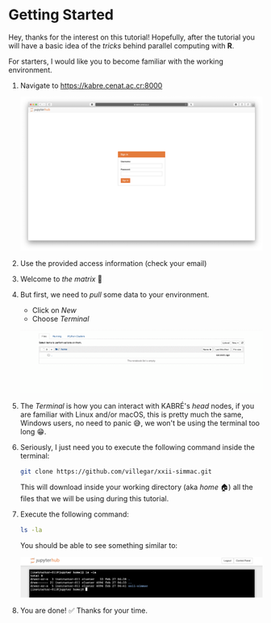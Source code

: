 # Getting Started

Hey, thanks for the interest on this tutorial! Hopefully, after the tutorial you will have a basic idea of the *tricks* behind parallel computing with __R__. 

For starters, I would like you to become familiar with the working environment.

1.  Navigate to https://kabre.cenat.ac.cr:8000

    ![login-kabre](images/login-kabre.png)
    
2. Use the provided access information (check your email)

3. Welcome to *the matrix* 🥳

4. But first, we need to *pull* some data to your environment.
    - Click on *New*
    - Choose *Terminal*
  
    ![open-terminal](images/open-terminal.gif)

5. The *Terminal* is how you can interact with KABRÉ's *head* nodes, if you are familiar with Linux and/or macOS, this is pretty much the same, Windows users, no need to panic 😅, we won't be using the terminal too long 😁.

6. Seriously, I just need you to execute the following command inside the terminal:
    ```bash
    git clone https://github.com/villegar/xxii-simmac.git
    ```

    This will download inside your working directory (aka *home* 🏠) all the files that we will be using during this tutorial.

7. Execute the following command:
    ```bash
    ls -la
    ```

    You should be able to see something similar to:
    
    ![home-listing](images/home-listing.png)
    
8. You are done! ✅ Thanks for your time.
